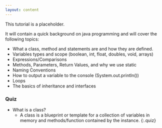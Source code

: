 ```yaml
---
layout: content
---
```


This tutorial is a placeholder.

It will contain a quick background on java programming and will cover the following topics:

* What a class, method and statements are and how they are defined.   
* Variables types and scope (boolean, int, float, doubles, void, arrays)
* Expressions/Comparisons 
* Methods, Parameters, Return Values, and why we use static
* Naming Conventions
* How to output a variable to the console (System.out.println())
* Loops
* The basics of inheritance and interfaces


### Quiz

* What is a class?
    * A class is a blueprint or template for a collection of variables in memory and methods/function contained by the instance.
{:.quiz}